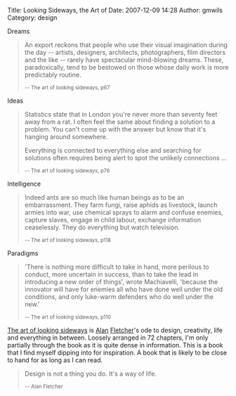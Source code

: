 Title: Looking Sideways, the Art of
Date: 2007-12-09 14:28
Author: gmwils
Category: design

Dreams

> An export reckons that people who use their visual imagination during
> the day -- artists, designers, architects, photographers, film
> directors and the like -- rarely have spectacular mind-blowing dreams.
> These, paradoxically, tend to be bestowed on those whose daily work is
> more predictably routine.
>
> <small> -- The art of looking sideways, p67</small>

Ideas

> Statistics state that in London you're never more than seventy feet
> away from a rat. I often feel the same about finding a solution to a
> problem. You can't come up with the answer but know that it's hanging
> around somewhere.
>
> Everything is connected to everything else and searching for solutions
> often requires being alert to spot the unlikely connections ...
>
> <small> -- The art of looking sideways, p76</small>

Intelligence

> Indeed ants are so much like human beings as to be an embarrassment.
> They farm fungi, raise aphids as livestock, launch armies into war,
> use chemical sprays to alarm and confuse enemies, capture slaves,
> engage in child labour, exchange information ceaselessly. They do
> everything but watch television.
>
> <small> -- The art of looking sideways, p118</small>

Paradigms

> 'There is nothing more difficult to take in hand, more perilous to
> conduct, more uncertain in success, than to take the lead in
> introducing a new order of things', wrote Machiavelli, 'because the
> innovator will have for enemies all who have done well under the old
> conditions, and only luke-warm defenders who do well under the new.'
>
> <small> -- The art of looking sideways, p110</small>

[The art of looking sideways][] is [Alan][] [Fletcher][]'s ode to
design, creativity, life and everything in between. Loosely arranged in
72 chapters, I'm only partially through the book as it is quite dense in
information. This is a book that I find myself dipping into for
inspiration. A book that is likely to be close to hand for as long as I
can read.

> Design is not a thing you do. It's a way of life.
>
> <small> -- Alan Fletcher</small>

  [The art of looking sideways]: http://www.amazon.com/exec/obidos/asin/0714834491/ref=nosim/pseudofish-20
  [Alan]: http://www.designmuseum.org/design/alan-fletcher
  [Fletcher]: http://en.wikipedia.org/wiki/Alan_Fletcher_(graphic_designer)
